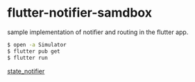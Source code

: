 # flutter-notifier-samdbox

sample implementation of notifier and routing in the flutter app.

```bash
$ open -a Simulator
$ flutter pub get
$ flutter run
```

[state_notifier](https://pub.dev/packages/state_notifier#-example-tab-)
